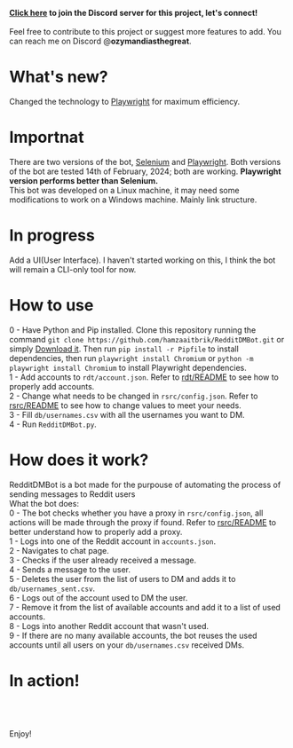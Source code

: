 **[Click here](https://discord.gg/Y5NeDy5XXT) to join the Discord server for this project, let's connect!**<br><br>
Feel free to contribute to this project or suggest more features to add. You can reach me on Discord @**ozymandiasthegreat**.
# What's new?
Changed the technology to [Playwright](https://playwright.dev/python/) for maximum efficiency.

# Importnat
There are two versions of the bot, [Selenium](https://github.com/hamzaaitbrik/RedditDMBot/tree/selenium) and [Playwright](https://github.com/hamzaaitbrik/RedditDMBot). Both versions of the bot are tested 14th of February, 2024; both are working. **Playwright version performs better than Selenium.**<br>
This bot was developed on a Linux machine, it may need some modifications to work on a Windows machine. Mainly link structure.

# In progress
Add a UI(User Interface). I haven't started working on this, I think the bot will remain a CLI-only tool for now.

# How to use
0 - Have Python and Pip installed. Clone this repository running the command ```git clone https://github.com/hamzaaitbrik/RedditDMBot.git``` or simply [Download it](https://github.com/hamzaaitbrik/RedditDMBot/archive/refs/heads/playwright.zip). Then run ```pip install -r Pipfile``` to install dependencies, then run ```playwright install Chromium``` or ```python -m playwright install Chromium``` to install Playwright dependencies.<br>
1 - Add accounts to ```rdt/account.json```. Refer to [rdt/README](https://github.com/hamzaaitbrik/RedditDMBot/blob/playwright/rdt/README.md) to see how to properly add accounts.<br>
2 - Change what needs to be changed in ```rsrc/config.json```. Refer to [rsrc/README](https://github.com/hamzaaitbrik/RedditDMBot/blob/playwright/rsrc/README.md) to see how to change values to meet your needs.<br>
3 - Fill ```db/usernames.csv``` with all the usernames you want to DM.<br>
4 - Run ```RedditDMBot.py```.

# How does it work?
RedditDMBot is a bot made for the purpouse of automating the process of sending messages to Reddit users<br>
What the bot does:<br>
0 - The bot checks whether you have a proxy in ```rsrc/config.json```, all actions will be made through the proxy if found. Refer to [rsrc/README](https://github.com/hamzaaitbrik/RedditDMBot/blob/playwright/rsrc/README.md) to better understand how to properly add a proxy.<br>
1 - Logs into one of the Reddit account in ```accounts.json```.<br>
2 - Navigates to chat page.<br>
3 - Checks if the user already received a message.<br>
4 - Sends a message to the user.<br>
5 - Deletes the user from the list of users to DM and adds it to ```db/usernames_sent.csv```.<br>
6 - Logs out of the account used to DM the user.<br>
7 - Remove it from the list of available accounts and add it to a list of used accounts.<br>
8 - Logs into another Reddit account that wasn't used.<br>
9 - If there are no many available accounts, the bot reuses the used accounts until all users on your ```db/usernames.csv``` received DMs.

# In action!


<br><br><br>
Enjoy!
